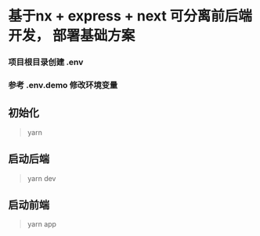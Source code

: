 # 基于nx + express + next 可分离前后端开发， 部署基础方案


### 项目根目录创建 .env
### 参考 .env.demo 修改环境变量


## 初始化

> yarn

## 启动后端

> yarn dev

## 启动前端

> yarn app
